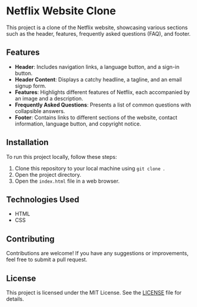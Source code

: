 # Netflix Website Clone

This project is a clone of the Netflix website, showcasing various sections such as the header, features, frequently asked questions (FAQ), and footer.

## Features

- **Header**: Includes navigation links, a language button, and a sign-in button.
- **Header Content**: Displays a catchy headline, a tagline, and an email signup form.
- **Features**: Highlights different features of Netflix, each accompanied by an image and a description.
- **Frequently Asked Questions**: Presents a list of common questions with collapsible answers.
- **Footer**: Contains links to different sections of the website, contact information, language button, and copyright notice.

## Installation

To run this project locally, follow these steps:

1. Clone this repository to your local machine using `git clone `.
2. Open the project directory.
3. Open the `index.html` file in a web browser.

## Technologies Used

- HTML
- CSS

## Contributing

Contributions are welcome! If you have any suggestions or improvements, feel free to submit a pull request.

## License

This project is licensed under the MIT License. See the [LICENSE](LICENSE) file for details.
